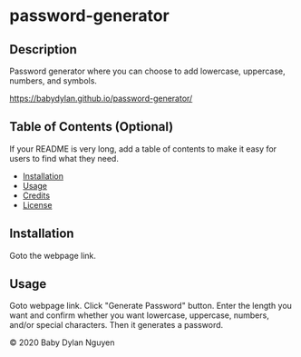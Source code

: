 # password-generator

## Description 

Password generator where you can choose to add lowercase, uppercase, numbers, and symbols.

https://babydylan.github.io/password-generator/
## Table of Contents (Optional)

If your README is very long, add a table of contents to make it easy for users to find what they need.

* [Installation](#installation)
* [Usage](#usage)
* [Credits](#credits)
* [License](#license)


## Installation

Goto the webpage link.

## Usage 

Goto webpage link. Click "Generate Password" button. Enter the length you want and confirm whether you want lowercase, uppercase, numbers, and/or special characters. Then it generates a password.


© 2020 Baby Dylan Nguyen
